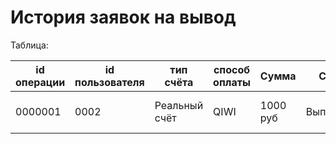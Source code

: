 # История заявок на вывод

Таблица:

| id операции 	| id пользователя  	| тип счёта     	| способ оплаты 	| Сумма    	| Статус        	| Платёжная информация 	| Дата оплаты         	|
|-------------	|------------------	|---------------	|---------------	|----------	|---------------	|----------------------	|---------------------	|
| 0000001     	| 0002             	| Реальный счёт 	| QIWI          	| 1000 руб 	| Выполненно    	| +70000000000         	| 15-03-2022 21:26:09 	|
